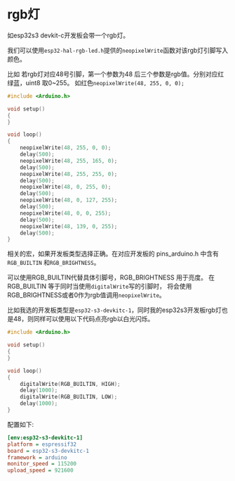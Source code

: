 # rgb灯
如esp32s3 devkit-c开发板会带一个rgb灯。

我们可以使用`esp32-hal-rgb-led.h`提供的`neopixelWrite`函数对该rgb灯引脚写入颜色。

比如 若rgb灯对应48号引脚，第一个参数为48 后三个参数是rgb值。分别对应红绿蓝，uint8 取0~255。
如红色`neopixelWrite(48, 255, 0, 0);`

```C++
#include <Arduino.h>

void setup()
{
}

void loop()
{
    neopixelWrite(48, 255, 0, 0);
    delay(500);
    neopixelWrite(48, 255, 165, 0);
    delay(500);
    neopixelWrite(48, 255, 255, 0);
    delay(500);
    neopixelWrite(48, 0, 255, 0);
    delay(500);
    neopixelWrite(48, 0, 127, 255);
    delay(500);
    neopixelWrite(48, 0, 0, 255);
    delay(500);
    neopixelWrite(48, 139, 0, 255);
    delay(500);
}

```

相关的宏，如果开发板类型选择正确。在对应开发板的 pins_arduino.h 中含有 `RGB_BUILTIN` 和`RGB_BRIGHTNESS`。

可以使用RGB_BUILTIN代替具体引脚号，RGB_BRIGHTNESS 用于亮度。
在RGB_BUILTIN 等于同时当使用`digitalWrite`写的引脚时， 将会使用RGB_BRIGHTNESS或者0作为rgb值调用`neopixelWrite`。

比如我选的开发板类型是`esp32-s3-devkitc-1`，同时我的esp32s3开发板rgb灯也是48，则同样可以使用以下代码点亮rgb以白光闪烁。
```C++
#include <Arduino.h>

void setup()
{
}

void loop()
{
    digitalWrite(RGB_BUILTIN, HIGH);
    delay(1000);
    digitalWrite(RGB_BUILTIN, LOW);
    delay(1000);
}

```
配置如下:
```Ini
[env:esp32-s3-devkitc-1]
platform = espressif32
board = esp32-s3-devkitc-1
framework = arduino
monitor_speed = 115200
upload_speed = 921600
```